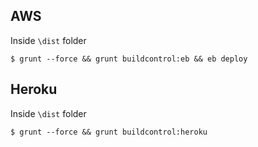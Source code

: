 ## AWS

Inside ```\dist``` folder

    $ grunt --force && grunt buildcontrol:eb && eb deploy

## Heroku

Inside ```\dist``` folder

    $ grunt --force && grunt buildcontrol:heroku

